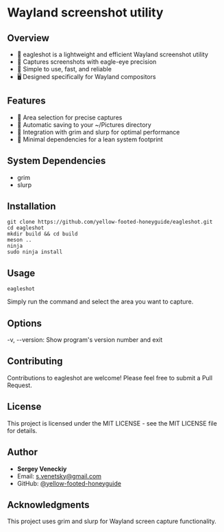 # Wayland screenshot utility

## Overview

- 🦅 eagleshot is a lightweight and efficient Wayland screenshot utility
- 📸 Captures screenshots with eagle-eye precision
- 🚀 Simple to use, fast, and reliable
- 🖥️ Designed specifically for Wayland compositors

## Features

- 🎯 Area selection for precise captures
- 💾 Automatic saving to your ~/Pictures directory
- 🔄 Integration with grim and slurp for optimal performance
- 📏 Minimal dependencies for a lean system footprint

## System Dependencies

- grim
- slurp

## Installation

```
git clone https://github.com/yellow-footed-honeyguide/eagleshot.git 
cd eagleshot
mkdir build && cd build
meson ..
ninja
sudo ninja install
```

## Usage
```
eagleshot
```

Simply run the command and select the area you want to capture.

## Options

-v, --version: Show program's version number and exit

## Contributing

Contributions to eagleshot are welcome! Please feel free to submit a Pull Request.

## License

This project is licensed under the MIT LICENSE - see the MIT LICENSE file for details.

## Author

- **Sergey Veneckiy**
- Email: s.venetsky@gmail.com
- GitHub: [@yellow-footed-honeyguide](https://github.com/yellow-footed-honeyguide)

## Acknowledgments

This project uses grim and slurp for Wayland screen capture functionality.
